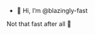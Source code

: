 - 👋 Hi, I’m @blazingly-fast

Not that fast after all  🐌

<!---
blazingly-fast/blazingly-fast is a ✨ special ✨ repository because its `README.md` (this file) appears on your GitHub profile.
You can click the Preview link to take a look at your changes.
--->
